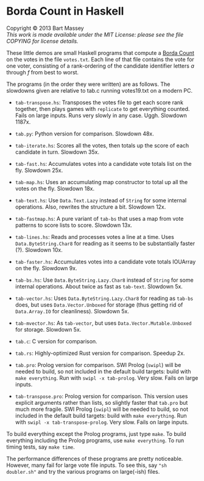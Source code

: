 # Borda Count in Haskell
Copyright © 2013 Bart Massey  
*This work is made available under the MIT License: please
see the file COPYING for license details.*

These little demos are small Haskell programs that compute a
[Borda Count](http://en.wikipedia.org/wiki/Borda_count) on
the votes in the file `votes.txt`. Each line of that file
contains the vote for one voter, consisting of a
rank-ordering of the candidate identifier letters *a*
through *f* from best to worst.

The programs (in the order they were written) are as
follows. The slowdowns given are relative to tab.c running
votes19.txt on a modern PC.

* `tab-transpose.hs`: Transposes the votes file to get each
  score rank together, then plays games with `replicate` to
  get everything counted. Fails on large inputs. Runs very
  slowly in any case. Uggh. Slowdown 1187x.

* `tab.py`: Python version for comparison. Slowdown 48x.

* `tab-iterate.hs`: Scores all the votes, then totals up the
  score of each candidate in turn. Slowdown 35x.

* `tab-fast.hs`: Accumulates votes into a candidate vote
  totals list on the fly. Slowdown 25x.

* `tab-map.hs`: Uses an accumulating map constructor to
  total up all the votes on the fly. Slowdown 18x.

* `tab-text.hs`: Use `Data.Text.Lazy` instead of `String`
  for some internal operations. Also, rewrites the structure
  a bit. Slowdown 12x.

* `tab-fastmap.hs`: A pure variant of `tab-bs` that uses a
  map from vote patterns to score lists to score. Slowdown
  13x.

* `tab-lines.hs`: Reads and processes votes a line at a
  time. Uses `Data.ByteString.Char8` for reading as it seems
  to be substantially faster (?). Slowdown 10x.

* `tab-faster.hs`: Accumulates votes into a candidate vote
  totals IOUArray on the fly. Slowdown 9x.

* `tab-bs.hs`: Use `Data.ByteString.Lazy.Char8` instead of
  `String` for some internal operations. About twice as fast
  as `tab-text`. Slowdown 5x.

* `tab-vector.hs`: Uses `Data.ByteString.Lazy.Char8` for
  reading as `tab-bs` does, but uses `Data.Vector.Unboxed`
  for storage (thus getting rid of `Data.Array.IO` for
  cleanliness). Slowdown 5x.

* `tab-mvector.hs`: As `tab-vector`, but uses
  `Data.Vector.Mutable.Unboxed` for storage. Slowdown 5x.

* `tab.c`: C version for comparison.

* `tab.rs`: Highly-optimized Rust version for
  comparison. Speedup 2x.

* `tab.pro`: Prolog version for comparison.  SWI Prolog
  (`swipl`) will be needed to build, so not included in the
  default build targets: build with `make everything`. Run
  with `swipl -x tab-prolog`. Very slow. Fails on large inputs.

* `tab-transpose.pro`: Prolog version for comparison.  This
  version uses explicit arguments rather than lists, so
  slightly faster that `tab.pro` but much more fragile.  SWI
  Prolog (`swipl`) will be needed to build, so not included
  in the default build targets: build with `make
  everything`. Run with `swipl -x
  tab-transpose-prolog`. Very slow. Fails on large inputs.

To build everything except the Prolog programs, just type
`make`. To build everything including the Prolog programs,
use `make everything`. To run timing tests, say `make time`.

The performance differences of these programs are pretty
noticeable. However, many fail for large vote file
inputs. To see this, say `"sh doubler.sh"` and try the
various programs on large(-ish) files.

